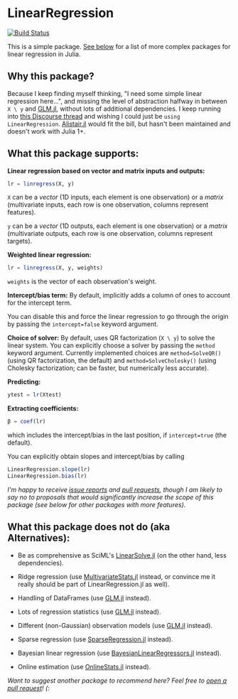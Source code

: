 # LinearRegression

[![Build Status](https://github.com/st--/LinearRegression.jl/actions/workflows/CI.yml/badge.svg?branch=)](https://github.com/st--/LinearRegression.jl/actions/workflows/CI.yml?query=branch%3A)

This is a simple package. [See below](#what-this-package-does-not-do-aka-alternatives) for a list of more complex packages for linear regression in Julia.

## Why this package?

Because I keep finding myself thinking, "I need some simple linear regression
here...", and missing the level of abstraction halfway in between `X \ y` and
[GLM.jl](https://github.com/JuliaStats/GLM.jl), without lots of additional
dependencies.
I keep running into [this Discourse
thread](https://discourse.julialang.org/t/efficient-way-of-doing-linear-regression/31232)
and wishing I could just be `using LinearRegression`.
[Alistair.jl](https://github.com/giob1994/Alistair.jl) would fit the bill, but
hasn't been maintained and doesn't work with Julia 1+.

## What this package supports:

**Linear regression based on vector and matrix inputs and outputs:**
```julia
lr = linregress(X, y)
```
`X` can be a *vector* (1D inputs, each element is one observation) or a *matrix* (multivariate inputs, each row is one observation, columns represent features).

`y` can be a *vector* (1D outputs, each element is one observation) or a *matrix* (multivariate outputs, each row is one observation, columns represent targets).

**Weighted linear regression:**
```julia
lr = linregress(X, y, weights)
```
`weights` is the vector of each observation's weight.

**Intercept/bias term:**
By default, implicitly adds a column of ones to account for the intercept term.

You can disable this and force the linear regression to go through the origin by passing the `intercept=false` keyword argument.

**Choice of solver:**
By default, uses QR factorization (`X \ y`) to solve the linear system.
You can explicitly choose a solver by passing the `method` keyword argument.
Currently implemented choices are `method=SolveQR()` (using QR factorization, the default) and `method=SolveCholesky()` (using Cholesky factorization; can be faster, but numerically less accurate).

**Predicting:**
```julia
ytest = lr(Xtest)
```

**Extracting coefficients:**
```julia
β = coef(lr)
```
which includes the intercept/bias in the last position, if `intercept=true` (the default).

You can explicitly obtain slopes and intercept/bias by calling
```julia
LinearRegression.slope(lr)
LinearRegression.bias(lr)
```

*I'm happy to receive [issue reports](https://github.com/st--/LinearRegression.jl/issues/new/choose) and [pull requests](https://github.com/st--/LinearRegression.jl/compare), though I am likely to say no to proposals that would significantly increase the scope of this package (see below for other packages with more features).*

## What this package does not do (aka Alternatives):

* Be as comprehensive as SciML's [LinearSolve.jl](https://github.com/SciML/LinearSolve.jl/) (on the other hand, less dependencies).

* Ridge regression (use [MultivariateStats.jl](https://github.com/JuliaStats/MultivariateStats.jl) instead, or convince me it really should be part of LinearRegression.jl as well).

* Handling of DataFrames (use [GLM.jl](https://github.com/JuliaStats/GLM.jl) instead).

* Lots of regression statistics (use [GLM.jl](https://github.com/JuliaStats/GLM.jl) instead).

* Different (non-Gaussian) observation models (use [GLM.jl](https://github.com/JuliaStats/GLM.jl) instead).

* Sparse regression (use [SparseRegression.jl](https://github.com/joshday/SparseRegression.jl/) instead).

* Bayesian linear regression (use [BayesianLinearRegressors.jl](https://github.com/JuliaGaussianProcesses/BayesianLinearRegressors.jl) instead).

* Online estimation (use [OnlineStats.jl](https://github.com/joshday/OnlineStats.jl) instead).

*Want to suggest another package to recommend here? Feel free to [open a pull request](https://github.com/st--/LinearRegression.jl/compare)! (:*
